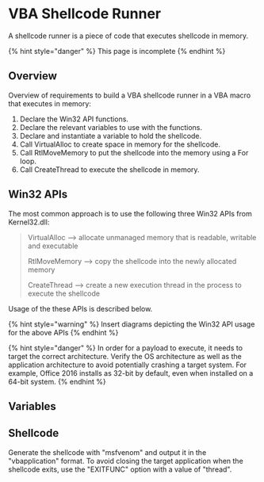 # VBA Shellcode Runner

A shellcode runner is a piece of code that executes shellcode in memory.



{% hint style="danger" %}
This page is incomplete
{% endhint %}

## Overview

Overview of requirements to build a VBA shellcode runner in a VBA macro that executes in memory:

1. Declare the Win32 API functions.
2. Declare the relevant variables to use with the functions.
3. Declare and instantiate a variable to hold the shellcode.
4. Call VirtualAlloc to create space in memory for the shellcode.
5. Call RtlMoveMemory to put the shellcode into the memory using a For loop.
6. Call CreateThread to execute the shellcode in memory.

## Win32 APIs

The most common approach is to use the following three Win32 APIs from Kernel32.dll:&#x20;

> VirtualAlloc --> allocate unmanaged memory that is readable, writable and executable
>
> RtlMoveMemory --> copy the shellcode into the newly allocated memory
>
> CreateThread --> create a new execution thread in the process to execute the shellcode

Usage of the these APIs is described below.

{% hint style="warning" %}
Insert diagrams depicting the Win32 API usage for the above APIs
{% endhint %}

{% hint style="danger" %}
In order for a payload to execute, it needs to target the correct architecture. Verify the OS architecture as well as the application architecture to avoid potentially crashing a target system. For example, Office 2016 installs as 32-bit by default, even when installed on a 64-bit system.
{% endhint %}

## Variables



## Shellcode

Generate the shellcode with "msfvenom" and output it in the "vbapplication" format. To avoid closing the target application when the shellcode exits, use the "EXITFUNC" option with a value of "thread".



